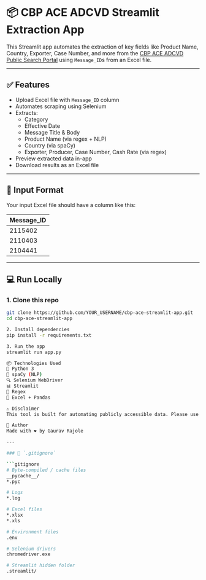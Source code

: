 # 📦 CBP ACE ADCVD Streamlit Extraction App

This Streamlit app automates the extraction of key fields like Product Name, Country, Exporter, Case Number, and more from the [CBP ACE ADCVD Public Search Portal](https://trade.cbp.dhs.gov/ace/adcvd/adcvd-public/#) using `Message_ID`s from an Excel file.

---

## ✅ Features

- Upload Excel file with `Message_ID` column
- Automates scraping using Selenium
- Extracts:
  - Category
  - Effective Date
  - Message Title & Body
  - Product Name (via regex + NLP)
  - Country (via spaCy)
  - Exporter, Producer, Case Number, Cash Rate (via regex)
- Preview extracted data in-app
- Download results as an Excel file

---

## 📁 Input Format

Your input Excel file should have a column like this:

| Message_ID |
|------------|
| 2115402    |
| 2110403    |
| 2104441    |

---

## 💻 Run Locally

### 1. Clone this repo

```bash
git clone https://github.com/YOUR_USERNAME/cbp-ace-streamlit-app.git
cd cbp-ace-streamlit-app

2. Install dependencies
pip install -r requirements.txt

3. Run the app
streamlit run app.py

📦 Technologies Used
🐍 Python 3
🧠 spaCy (NLP)
🔍 Selenium WebDriver
📊 Streamlit
🧾 Regex
📄 Excel + Pandas

⚠️ Disclaimer
This tool is built for automating publicly accessible data. Please use responsibly and ensure compliance with website terms of use.

🙌 Author
Made with ❤️ by Gaurav Rajole

---

### 📄 `.gitignore`

```gitignore
# Byte-compiled / cache files
__pycache__/
*.pyc

# Logs
*.log

# Excel files
*.xlsx
*.xls

# Environment files
.env

# Selenium drivers
chromedriver.exe

# Streamlit hidden folder
.streamlit/


